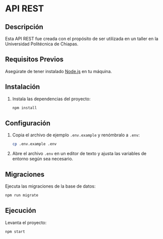 # API REST

## Descripción
Esta API REST fue creada con el propósito de ser utilizada en un taller en la Universidad Politécnica de Chiapas.

## Requisitos Previos
Asegúrate de tener instalado [Node.js](https://nodejs.org/) en tu máquina.

## Instalación
1. Instala las dependencias del proyecto:
    ```bash
    npm install
    ```

## Configuración
1. Copia el archivo de ejemplo `.env.example` y renómbralo a `.env`:
    ```bash
    cp .env.example .env
    ```

2. Abre el archivo `.env` en un editor de texto y ajusta las variables de entorno según sea necesario.

## Migraciones
Ejecuta las migraciones de la base de datos:
   ```bash
   npm run migrate
   ```
## Ejecución
Levanta el proyecto:
   ```bash
   npm start
   ```